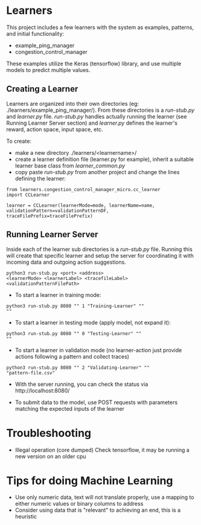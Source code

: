 # Learners
This project includes a few learners with the system as examples, patterns, and initial functionality:
* example_ping_manager
* congestion_control_manager

These examples utilize the Keras (tensorflow) library, and use multiple models to predict multiple values.

## Creating a Learner
Learners are organized into their own directories (eg: ./learners/example_ping_manager/). From these directories is a <i>run-stub.py</i> and <i>learner.py</i> file.
<i>run-stub.py</i> handles actually running the learner (see Running Learner Server section) and <i>learner.py</i> defines the learner's reward, action space, input space, etc.

To create:
* make a new directory ./learners/\<learnername\>/
* create a learner definition file (learner.py for example), inherit a suitable learner base class from 
<i>learner_common.py</i>
* copy paste <i>run-stub.py</i> from another project and change the lines defining the learner:

<code>from learners.congestion_control_manager_micro.cc_learner import CCLearner</code>

<code>learner = CCLearner(learnerMode=mode, learnerName=name, validationPattern=validationPatternDF, traceFilePrefix=traceFilePrefix)</code>

## Running Learner Server
Inside each of the learner sub directories is a <i>run-stub.py</i> file. Running this will create that specific learner and setup the server for coordinating it with incoming data and outgoing action suggestions.

<code>python3 run-stub.py \<port\> \<address\> \<learnerMode\> \<learnerLabel\> \<tracefileLabel\> \<validationPatternFilePath\>  </code>

* To start a learner in training mode:

<code>python3 run-stub.py 8080 "" 1 "Training-Learner" "" ""</code>

* To start a learner in testing mode (apply model, not expand it):

<code>python3 run-stub.py 8080 "" 0 "Testing-Learner" "" ""</code>

* To start a learner in validation mode (no learner-action just provide actions following a pattern and collect traces)

<code>python3 run-stub.py 8080 "" 2 "Validating-Learner" "" "pattern-file.csv"</code>

* With the server running, you can check the status via <url>http://localhost:8080/<url>

* To submit data to the model, use POST requests with parameters matching the expected inputs of the learner

# Troubleshooting
* Illegal operation (core dumped)
Check tensorflow, it may be running a new version on an older cpu

# Tips for doing Machine Learning
* Use only numeric data, text will not translate properly, use a mapping to either numeric values or binary columns to address
* Consider using data that is "relevant" to achieving an end, this is a heuristic